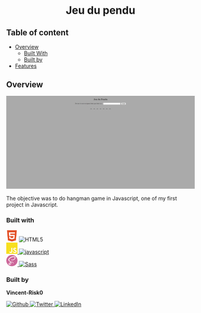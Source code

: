 <h1 align="center">Jeu du pendu</h1>

<!-- Table of content-->

 ## Table of content

* [Overview](#overview)
    * [Built With](#built-with)
    * [Built by](#built-by)
* [Features](#features)


## Overview

![screenshot](./Assets/image/site.png)

The objective was to do hangman game in Javascript, one of my first project in Javascript.

### Built with

<div>
    <img width="30"  src="./Assets/image/html5.svg" alt="Html 5 Logo"/>
    <img src="https://img.shields.io/badge/HTML5-E34F26?style=for-the-badge" alt="HTML5"/>
</div>
<a href="https://www.javascript.com/">
    <img width="30" src="./Assets/image/javascript.svg" alt="Javascript Logo"/>
    <img src="https://img.shields.io/badge/Javascript-F7DF1E?style=for-the-badge" alt="javascript"/>
</a>
<br/>
<a href="https://sass-lang.com/">
    <img width="30"  src="./Assets/image/sass.svg" alt="Sass logo"/>
    <img src="https://img.shields.io/badge/sass-CC6699?style=for-the-badge" alt="Sass"/>
</a>


### Built by

**Vincent-Risk0**

<a href="https://github.com/Vincent-Risk0">
    <img width="30"  src="https://raw.githubusercontent.com/Vincent-Risk0/Utility-folder/cd6f90936a3876dea6c6fe9b8fe2f880f814f6d4/asset/github.svg" alt="Github"/>
</a>    
<a href="https://twitter.com/Vincent_Risk0">
    <img width="30"  src="https://raw.githubusercontent.com/Vincent-Risk0/Utility-folder/cd6f90936a3876dea6c6fe9b8fe2f880f814f6d4/asset/twitter.svg" alt="Twitter"/>
</a>
<a href="https://www.linkedin.com/in/vincent-btn-dev/">
    <img width="30" src="https://raw.githubusercontent.com/Vincent-Risk0/Utility-folder/49c9131fd1cb3709877b9c0597ff8fef85ccb15b/asset/linkedin.svg" alt="LinkedIn"/>
</a>
 
